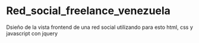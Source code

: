 # Red_social_freelance_venezuela
Dsieño de la vista frontend de una red social utilizando para esto html, css y javascript con jquery
